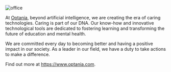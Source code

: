 ![office](https://user-images.githubusercontent.com/290412/134052966-d111ee10-55b5-44cc-891b-c46cc242ec34.jpg)

At [Optania](https://www.optania.com), beyond artificial intelligence, we are creating the era of caring technologies. Caring is part of our DNA. Our know-how and innovative technological tools are dedicated to fostering learning and transforming the future of education and mental health. 

We are committed every day to becoming better and having a positive impact in our society. As a leader in our field, we have a duty to take actions to make a difference. 

Find out more at https://www.optania.com.
